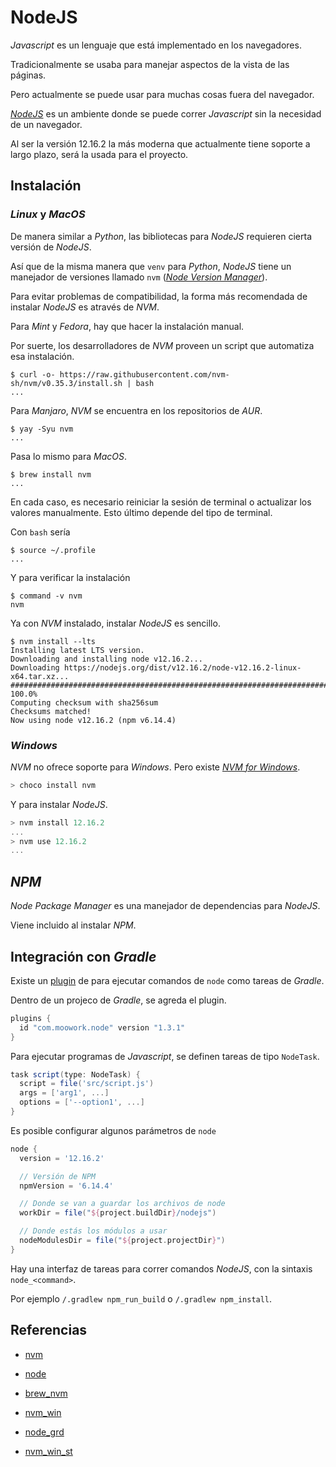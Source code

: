 <!---
layout: default
title: NodeJS
parent: Herramientas
nav_order: 7
--->

# NodeJS

_Javascript_ es un lenguaje que está implementado en los navegadores.

Tradicionalmente se usaba para manejar aspectos de la vista de las páginas.

Pero actualmente se puede usar para muchas cosas fuera del navegador.

[_NodeJS_][node] es un ambiente donde se puede correr _Javascript_ sin la necesidad de
un navegador.

Al ser la versión 12.16.2 la más moderna que actualmente tiene soporte a largo
plazo, será la usada para el proyecto.

## Instalación

### _Linux_ y _MacOS_

De manera similar a _Python_, las bibliotecas para _NodeJS_ requieren cierta
versión de _NodeJS_.

Así que de la misma manera que `venv` para _Python_, _NodeJS_ tiene un manejador
de versiones llamado `nvm` ([_Node Version Manager_][nvm]).

Para evitar problemas de compatibilidad, la forma más recomendada de instalar
_NodeJS_ es através de _NVM_.

Para _Mint_ y _Fedora_, hay que hacer la instalación manual.

Por suerte, los desarrolladores de _NVM_ proveen un script que automatiza esa
instalación.

```console
$ curl -o- https://raw.githubusercontent.com/nvm-sh/nvm/v0.35.3/install.sh | bash
...
```

Para _Manjaro_, _NVM_ se encuentra en los repositorios de _AUR_.

```console
$ yay -Syu nvm
...
```

Pasa lo mismo para _MacOS_.

```console
$ brew install nvm
...
```

En cada caso, es necesario reiniciar la sesión de terminal o actualizar los
valores manualmente. Esto último depende del tipo de terminal.

Con `bash` sería

```console
$ source ~/.profile
...
```

Y para verificar la instalación

```console
$ command -v nvm
nvm
```

Ya con _NVM_ instalado, instalar _NodeJS_ es sencillo.

```console
$ nvm install --lts
Installing latest LTS version.
Downloading and installing node v12.16.2...
Downloading https://nodejs.org/dist/v12.16.2/node-v12.16.2-linux-x64.tar.xz...
############################################################################################################# 100.0%
Computing checksum with sha256sum
Checksums matched!
Now using node v12.16.2 (npm v6.14.4)
```

### _Windows_

_NVM_ no ofrece soporte para _Windows_. Pero existe [_NVM for Windows_][nvm_win].

```powershell
> choco install nvm
```

Y para instalar _NodeJS_.

```powershell
> nvm install 12.16.2
...
> nvm use 12.16.2
...
```

## _NPM_

_Node Package Manager_ es una manejador de dependencias para _NodeJS_.

Viene incluido al instalar _NPM_.

## Integración con _Gradle_

Existe un [plugin][node_grd] de para ejecutar comandos de `node` como tareas de _Gradle_.

Dentro de un projeco de _Gradle_, se agreda el plugin.

```gradle
plugins {
  id "com.moowork.node" version "1.3.1"
}
```

Para ejecutar programas de _Javascript_, se definen tareas de tipo `NodeTask`.

```gradle
task script(type: NodeTask) {
  script = file('src/script.js')
  args = ['arg1', ...]
  options = ['--option1', ...]
}
```

Es posible configurar algunos parámetros de `node`

```gradle
node {
  version = '12.16.2'

  // Versión de NPM
  npmVersion = '6.14.4'

  // Donde se van a guardar los archivos de node
  workDir = file("${project.buildDir}/nodejs")

  // Donde estás los módulos a usar
  nodeModulesDir = file("${project.projectDir}")
}
```

Hay una interfaz de tareas para correr comandos _NodeJS_, con la sintaxis `node_<command>`.

Por ejemplo `/.gradlew npm_run_build` o `/.gradlew npm_install`.

## Referencias

* [nvm]

* [node]

* [brew_nvm]

* [nvm_win]

* [node_grd]

* [nvm_win_st]

[nvm]: <https://github.com/nvm-sh/nvm>

[node]: <https://nodejs.org/en/>

[brew_nvm]: <https://formulae.brew.sh/formula/nvm>

[nvm_win]: <https://github.com/coreybutler/nvm-windows>

[nvm_win_st]: <https://docs.microsoft.com/en-us/windows/nodejs/setup-on-windows>

[node_grd]: <https://github.com/srs/gradle-node-plugin>
